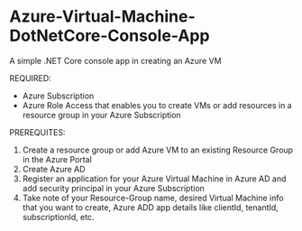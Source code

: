 # Azure-Virtual-Machine-DotNetCore-Console-App
A simple .NET Core console app in creating an Azure VM

REQUIRED:
- Azure Subscription
- Azure Role Access that enables you to create VMs or add resources in a resource group in your Azure Subscription 

PREREQUITES:
1. Create a resource group or add Azure VM to an existing Resource Group in the Azure Portal
2. Create Azure AD 
3. Register an application for your Azure Virtual Machine in Azure AD and add security principal in your Azure Subscription
4. Take note of your Resource-Group name, desired Virtual Machine info that you want to create, Azure ADD app details like clientId, tenantId, subscriptionId, etc. 

